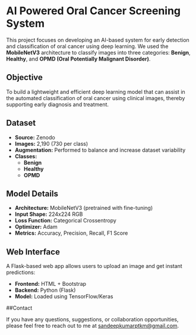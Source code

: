 # AI Powered Oral Cancer Screening System

This project focuses on developing an AI-based system for early detection and classification of oral cancer using deep learning. We used the **MobileNetV3** architecture to classify images into three categories: **Benign**, **Healthy**, and **OPMD (Oral Potentially Malignant Disorder)**.


## Objective

To build a lightweight and efficient deep learning model that can assist in the automated classification of oral cancer using clinical images, thereby supporting early diagnosis and treatment.


## Dataset

- **Source:** Zenodo
- **Images:** 2,190 (730 per class)
- **Augmentation:** Performed to balance and increase dataset variability
- **Classes:**
  - **Benign**
  - **Healthy**
  - **OPMD**


## Model Details

- **Architecture:** MobileNetV3 (pretrained with fine-tuning)
- **Input Shape:** 224x224 RGB
- **Loss Function:** Categorical Crossentropy
- **Optimizer:** Adam
- **Metrics:** Accuracy, Precision, Recall, F1 Score


## Web Interface

A Flask-based web app allows users to upload an image and get instant predictions:

- **Frontend:** HTML + Bootstrap
- **Backend:** Python (Flask)
- **Model:** Loaded using TensorFlow/Keras


##Contact

If you have any questions, suggestions, or collaboration opportunities, please feel free to reach out to me at sandeepkumarptkm@gmail.com.
